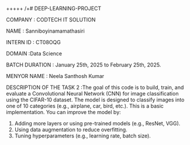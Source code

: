 +++++
/+# DEEP-LEARNING-PROJECT

COMPANY : CODTECH IT SOLUTION

NAME : Sanniboyinamamathasiri

INTERN ID : CT08OQG

DOMAIN :Data Science

BATCH DURATION :  January 25th, 2025 to February 25th, 2025.   

MENYOR NAME : Neela Santhosh Kumar

DESCRIPTION  OF THE TASK 2 :The goal of this code is to build, train, and evaluate a Convolutional Neural Network (CNN) for image classification using the CIFAR-10 dataset. The model is designed to classify images into one of 10 categories (e.g., airplane, car, bird, etc.).
This is a basic implementation. You can improve the model by:
1. Adding more layers or using pre-trained models (e.g., ResNet, VGG).
2. Using data augmentation to reduce overfitting.
3. Tuning hyperparameters (e.g., learning rate, batch size).
